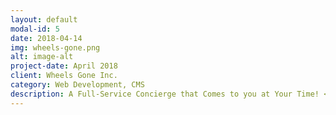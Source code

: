 ```yaml
---
layout: default
modal-id: 5
date: 2018-04-14
img: wheels-gone.png
alt: image-alt
project-date: April 2018
client: Wheels Gone Inc.
category: Web Development, CMS
description: A Full-Service Concierge that Comes to you at Your Time! <a class="link-portfolio" href="https://wheelsgone.com/">(Link to Website)</a>
---
```

